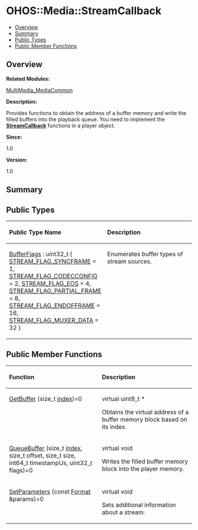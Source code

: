 # OHOS::Media::StreamCallback<a name="EN-US_TOPIC_0000001054479577"></a>

-   [Overview](#section1708185826165633)
-   [Summary](#section1272339314165633)
-   [Public Types](#pub-types)
-   [Public Member Functions](#pub-methods)

## **Overview**<a name="section1708185826165633"></a>

**Related Modules:**

[MultiMedia\_MediaCommon](multimedia_mediacommon.md)

**Description:**

Provides functions to obtain the address of a buffer memory and write the filled buffers into the playback queue. You need to implement the  **[StreamCallback](ohos-media-streamcallback.md)**  functions in a player object. 

**Since:**

1.0

**Version:**

1.0

## **Summary**<a name="section1272339314165633"></a>

## Public Types<a name="pub-types"></a>

<a name="table63944028165633"></a>
<table><thead align="left"><tr id="row1693108027165633"><th class="cellrowborder" valign="top" width="50%" id="mcps1.1.3.1.1"><p id="p1904410185165633"><a name="p1904410185165633"></a><a name="p1904410185165633"></a>Public Type Name</p>
</th>
<th class="cellrowborder" valign="top" width="50%" id="mcps1.1.3.1.2"><p id="p1043076011165633"><a name="p1043076011165633"></a><a name="p1043076011165633"></a>Description</p>
</th>
</tr>
</thead>
<tbody><tr id="row1679373134165633"><td class="cellrowborder" valign="top" width="50%" headers="mcps1.1.3.1.1 "><p id="p878098104165633"><a name="p878098104165633"></a><a name="p878098104165633"></a><a href="multimedia_mediacommon.md#ga6f4847f443de5cdf3641386011335e21">BufferFlags</a> : uint32_t {   <a href="multimedia_mediacommon.md#gga6f4847f443de5cdf3641386011335e21ac1a3ce4ddd663c55f87a8275ccf285ad">STREAM_FLAG_SYNCFRAME</a> = 1, <a href="multimedia_mediacommon.md#gga6f4847f443de5cdf3641386011335e21afd0d977a6a5d48657d694c9acb8ac2b5">STREAM_FLAG_CODECCONFIG</a> = 2, <a href="multimedia_mediacommon.md#gga6f4847f443de5cdf3641386011335e21aa76ecb4ee6077a1ad3ceac569b875487">STREAM_FLAG_EOS</a> = 4, <a href="multimedia_mediacommon.md#gga6f4847f443de5cdf3641386011335e21a29e735a1e41790c24cc9ac9e7342dd2a">STREAM_FLAG_PARTIAL_FRAME</a> = 8,   <a href="multimedia_mediacommon.md#gga6f4847f443de5cdf3641386011335e21a8b2c1f065ce398ac48bac2b8e62e481b">STREAM_FLAG_ENDOFFRAME</a> = 16, <a href="multimedia_mediacommon.md#gga6f4847f443de5cdf3641386011335e21a9001c389dd39f08025e76ae2872fad02">STREAM_FLAG_MUXER_DATA</a> = 32 }</p>
</td>
<td class="cellrowborder" valign="top" width="50%" headers="mcps1.1.3.1.2 "><p id="p527673305165633"><a name="p527673305165633"></a><a name="p527673305165633"></a>Enumerates buffer types of stream sources. </p>
</td>
</tr>
</tbody>
</table>

## Public Member Functions<a name="pub-methods"></a>

<a name="table992329928165633"></a>
<table><thead align="left"><tr id="row1741074408165633"><th class="cellrowborder" valign="top" width="50%" id="mcps1.1.3.1.1"><p id="p1836182528165633"><a name="p1836182528165633"></a><a name="p1836182528165633"></a>Function</p>
</th>
<th class="cellrowborder" valign="top" width="50%" id="mcps1.1.3.1.2"><p id="p1744498000165633"><a name="p1744498000165633"></a><a name="p1744498000165633"></a>Description</p>
</th>
</tr>
</thead>
<tbody><tr id="row222622359165633"><td class="cellrowborder" valign="top" width="50%" headers="mcps1.1.3.1.1 "><p id="p1883436777165633"><a name="p1883436777165633"></a><a name="p1883436777165633"></a><a href="multimedia_mediacommon.md#ga8f897b8b2d5baf06e15accfeb97892ae">GetBuffer</a> (size_t <a href="utils.md#ga1d3748ca570dcb09a2fb28e8015107dd">index</a>)=0</p>
</td>
<td class="cellrowborder" valign="top" width="50%" headers="mcps1.1.3.1.2 "><p id="p1904063913165633"><a name="p1904063913165633"></a><a name="p1904063913165633"></a>virtual uint8_t * </p>
<p id="p1319476207165633"><a name="p1319476207165633"></a><a name="p1319476207165633"></a>Obtains the virtual address of a buffer memory block based on its index. </p>
</td>
</tr>
<tr id="row286748938165633"><td class="cellrowborder" valign="top" width="50%" headers="mcps1.1.3.1.1 "><p id="p1124499029165633"><a name="p1124499029165633"></a><a name="p1124499029165633"></a><a href="multimedia_mediacommon.md#gaa62705632557f47f9fd9632157e53a21">QueueBuffer</a> (size_t <a href="utils.md#ga1d3748ca570dcb09a2fb28e8015107dd">index</a>, size_t offset, size_t size, int64_t timestampUs, uint32_t flags)=0</p>
</td>
<td class="cellrowborder" valign="top" width="50%" headers="mcps1.1.3.1.2 "><p id="p1324943117165633"><a name="p1324943117165633"></a><a name="p1324943117165633"></a>virtual void </p>
<p id="p1157408232165633"><a name="p1157408232165633"></a><a name="p1157408232165633"></a>Writes the filled buffer memory block into the player memory. </p>
</td>
</tr>
<tr id="row489701419165633"><td class="cellrowborder" valign="top" width="50%" headers="mcps1.1.3.1.1 "><p id="p1245102763165633"><a name="p1245102763165633"></a><a name="p1245102763165633"></a><a href="multimedia_mediacommon.md#ga29f8c86744bda61f84920654c5f40df0">SetParameters</a> (const <a href="ohos-media-format.md">Format</a> &amp;params)=0</p>
</td>
<td class="cellrowborder" valign="top" width="50%" headers="mcps1.1.3.1.2 "><p id="p1618735730165633"><a name="p1618735730165633"></a><a name="p1618735730165633"></a>virtual void </p>
<p id="p763045689165633"><a name="p763045689165633"></a><a name="p763045689165633"></a>Sets additional information about a stream. </p>
</td>
</tr>
</tbody>
</table>

